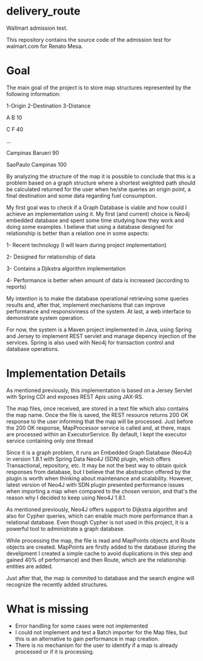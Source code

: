 delivery_route
==============

Wallmart admission test.

This repository contains the source code of the admission test for walmart.com for Renato Mesa.


Goal
==============
The main goal of the project is to store map structures represented by the following information:

1-Origin 	2-Destination 	3-Distance

A 			B 				10

C 			F  				40

...

Campinas 	Barueri			90

SaoPaulo	Campinas		100

By analyzing the structure of the map it is possible to conclude that this is a problem based on a graph structure
where a shortest weighted path should be calculated returned for the user when he/she queries an origin point, a final destination
and some data regarding fuel consumption.

My first goal was to check if a Graph Database is viable and how could I achieve an implementation using it. My first (and current)
choice is Neo4j embedded database and spent some time studying how they work and doing some examples. I believe that using a database
designed for relationship is better than a relation one in some aspects:

1- Recent technology (I will learn during project implementation)

2- Designed for relationship of data

3- Contains a Djikstra algorithm implementation

4- Performance is better when amount of data is increased (according to reports)

My intention is to make the database operational retrieving some queries results and, after that, implement mechanisms that can improve
performance and responsiviness of the system. At last, a web interface to demonstrate system operation.

For now, the system is a Maven project implemented in Java, using Spring and Jersey to implement REST servlet and manage depency injection of the services. Spring
is also used with Neo4j for transaction control and database operations. 

Implementation Details
==============

As mentioned previously, this implementation is based on a Jersey Servlet with Spring CDI and exposes REST Apis using JAX-RS.

The map files, once received, are stored in a text file which also contains the map name. Once the file is saved, the REST resource returns 200 OK response to the user informing that the map will be processed. Just before the 200 OK response, MapProcessor service is called and, at there, maps are processed within an ExecutorService. By default, I kept the executor service containing only one thread

Since it is a graph problem, it runs an Embedded Graph Database (Neo4J) in version 1.8.1 with Spring Data Neo4J (SDN) plugin, which offers Transactional, repository, etc. It may be not the best way to obtain quick responses from database, but I believe that the abstraction offered by the plugin is  worth when thinking about maintenance and scalability. However, latest version of Neo4J with SDN plugin presented performance issues when importing a map when compared to the chosen version, and that's the reason why I decided to keep using Neo4J 1.8.1.

As mentioned previously, Neo4J offers support to Dijkstra algorithm and also for Cypher queries, which can enable much more performance than a relational database. Even though Cypher is not used in this project, it is a powerful tool to administrate a graph database.

While processing the map, the file is read and MapPoints objects and Route objects are created. MapPoints are firstly added to the database (during the develipment I created a simple cache to avoid duplications in this step and gained 40% of performance) and then Route, which are the relationship entities are added.

Just after that, the map is commited to database and the search engine will recognize the recently added structures.

What is missing
==============
- Error handling for some cases were not implemented
- I could not implement and test a Batch importer for the Map files, but this is an alternative to gain performance in map creation.
- There is no mechanism for the user to identify if a map is already processed or if it is processing.




